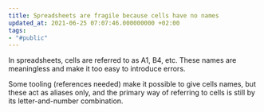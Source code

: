 ```yaml
---
title: Spreadsheets are fragile because cells have no names
updated_at: 2021-06-25 07:07:46.000000000 +02:00
tags:
- "#public"
---
```



In spreadsheets, cells are referred to as A1, B4, etc. These names are meaningless and make it too easy to introduce errors.

Some tooling (references needed) make it possible to give cells names, but these act as aliases only, and the primary way of referring to cells is still by its letter-and-number combination.